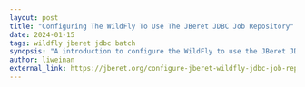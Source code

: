 ```yaml
---
layout: post
title: "Configuring The WildFly To Use The JBeret JDBC Job Repository"
date: 2024-01-15
tags: wildfly jberet jdbc batch
synopsis: "A introduction to configure the WildFly to use the JBeret JDBC job repository"
author: liweinan
external_link: https://jberet.org/configure-jberet-wildfly-jdbc-job-repo/
---
```

